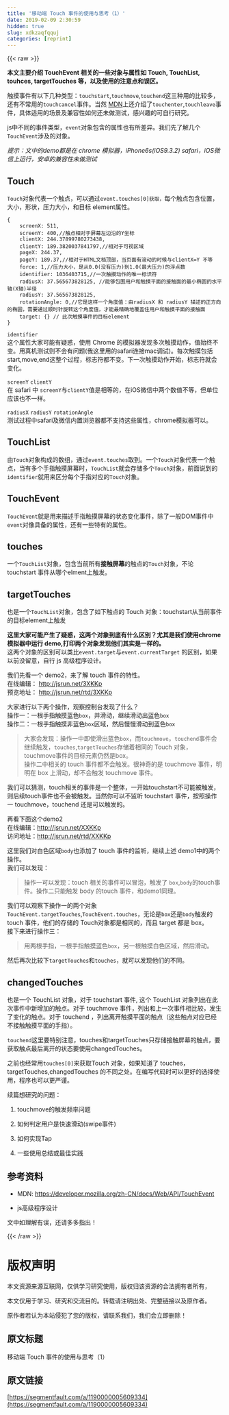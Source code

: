 ```yaml
---
title: '移动端 Touch 事件的使用与思考（1）' 
date: 2019-02-09 2:30:59
hidden: true
slug: xdkzaqfqquj
categories: [reprint]
---
```


{{< raw >}}

                    
<p><strong>本文主要介绍 TouchEvent 相关的一些对象与属性如 Touch, TouchList, touhces, targetTouches 等，以及使用的注意点和误区。</strong></p>
<p>触摸事件有以下几种类型：<code>touchstart</code>,<code>touchmove</code>,<code>touchend</code>这三种用的比较多，还有不常用的<code>touchcancel</code>事件。当然 <a href="https://developer.mozilla.org/zh-CN/docs/Web/API/TouchEvent#%E8%A7%A6%E6%91%B8%E4%BA%8B%E4%BB%B6%E7%9A%84%E7%B1%BB%E5%9E%8B" rel="nofollow noreferrer" target="_blank">MDN</a>上还介绍了<code>touchenter</code>,<code>touchleave</code>事件，具体适用的场景及兼容性如何还未做测试，感兴趣的可自行研究。</p>
<p>js中不同的事件类型，<code>event</code>对象包含的属性也有所差异。我们先了解几个<code>TouchEvent</code>涉及的对象。</p>
<p><em>提示：文中的demo都是在 chrome 模拟器，iPhone6s(iOS9.3.2) safari，iOS微信上运行，安卓的兼容性未做测试</em></p>
<h2 id="articleHeader0">Touch</h2>
<p><code>Touch</code>对象代表一个触点，可以通过<code>event.touches[0]获取，</code>每个触点包含位置，大小，形状，压力大小，和目标 element属性。</p>
<div class="widget-codetool" style="display:none;">
      <div class="widget-codetool--inner">
      <span class="selectCode code-tool" data-toggle="tooltip" data-placement="top" title="" data-original-title="全选"></span>
      <span type="button" class="copyCode code-tool" data-toggle="tooltip" data-placement="top" data-clipboard-text="{
    screenX: 511, 
    screenY: 400,//触点相对于屏幕左边沿的Y坐标
    clientX: 244.37899780273438, 
    clientY: 189.3820037841797,//相对于可视区域
    pageX: 244.37, 
    pageY: 189.37,//相对于HTML文档顶部，当页面有滚动的时候与clientX=Y 不等
    force: 1,//压力大小，是从0.0(没有压力)到1.0(最大压力)的浮点数
    identifier: 1036403715,//一次触摸动作的唯一标识符
    radiusX: 37.565673828125, //能够包围用户和触摸平面的接触面的最小椭圆的水平轴(X轴)半径
    radiusY: 37.565673828125,
    rotationAngle: 0,//它是这样一个角度值：由radiusX 和 radiusY 描述的正方向的椭圆，需要通过顺时针旋转这个角度值，才能最精确地覆盖住用户和触摸平面的接触面
    target: {} // 此次触摸事件的目标element
}" title="" data-original-title="复制"></span>
      <span type="button" class="saveToNote code-tool" data-toggle="tooltip" data-placement="top" title="" data-original-title="放进笔记"></span>
      </div>
      </div><pre class="javascript hljs"><code class="javascript">{
    <span class="hljs-attr">screenX</span>: <span class="hljs-number">511</span>, 
    <span class="hljs-attr">screenY</span>: <span class="hljs-number">400</span>,<span class="hljs-comment">//触点相对于屏幕左边沿的Y坐标</span>
    clientX: <span class="hljs-number">244.37899780273438</span>, 
    <span class="hljs-attr">clientY</span>: <span class="hljs-number">189.3820037841797</span>,<span class="hljs-comment">//相对于可视区域</span>
    pageX: <span class="hljs-number">244.37</span>, 
    <span class="hljs-attr">pageY</span>: <span class="hljs-number">189.37</span>,<span class="hljs-comment">//相对于HTML文档顶部，当页面有滚动的时候与clientX=Y 不等</span>
    force: <span class="hljs-number">1</span>,<span class="hljs-comment">//压力大小，是从0.0(没有压力)到1.0(最大压力)的浮点数</span>
    identifier: <span class="hljs-number">1036403715</span>,<span class="hljs-comment">//一次触摸动作的唯一标识符</span>
    radiusX: <span class="hljs-number">37.565673828125</span>, <span class="hljs-comment">//能够包围用户和触摸平面的接触面的最小椭圆的水平轴(X轴)半径</span>
    radiusY: <span class="hljs-number">37.565673828125</span>,
    <span class="hljs-attr">rotationAngle</span>: <span class="hljs-number">0</span>,<span class="hljs-comment">//它是这样一个角度值：由radiusX 和 radiusY 描述的正方向的椭圆，需要通过顺时针旋转这个角度值，才能最精确地覆盖住用户和触摸平面的接触面</span>
    target: {} <span class="hljs-comment">// 此次触摸事件的目标element</span>
}</code></pre>
<p><code>identifier</code><br>这个属性大家可能有疑惑，使用 Chrome 的模拟器发现多次触摸动作，值始终不变。用真机测试则不会有问题(我这里用的safari连接mac调试)。每次触摸包括start,move,end这整个过程，标志符都不变。下一次触摸动作开始，标志符就会变化。</p>
<p><code>screenY</code> <code>clientY</code><br>在 safari 中 <code>screenY</code>与<code>clientY</code>值是相等的，在iOS微信中两个数值不等，但单位应该也不一样。</p>
<p><code>radiusX</code> <code>radiusY</code> <code>rotationAngle</code><br>测试过程中safari及微信内置浏览器都不支持这些属性，chrome模拟器可以。</p>
<h2 id="articleHeader1">TouchList</h2>
<p>由<code>Touch</code>对象构成的数组，通过<code>event.touches</code>取到。一个<code>Touch</code>对象代表一个触点，当有多个手指触摸屏幕时，<code>TouchList</code>就会存储多个<code>Touch</code>对象，前面说到的<code>identifier</code>就用来区分每个手指对应的<code>Touch</code>对象。</p>
<h2 id="articleHeader2">TouchEvent</h2>
<p><code>TouchEvent</code>就是用来描述手指触摸屏幕的状态变化事件，除了一般DOM事件中<code>event</code>对像具备的属性，还有一些特有的属性。</p>
<h2 id="articleHeader3">touches</h2>
<p>一个<code>TouchList</code>对象，包含当前所有<strong>接触屏幕</strong>的触点的<code>Touch</code>对象，不论 touchstart 事件从哪个elment上触发。</p>
<h2 id="articleHeader4">targetTouches</h2>
<p>也是一个<code>TouchList</code>对象，包含了如下触点的 Touch 对象：touchstart从当前事件的目标element上触发</p>
<p><strong>这里大家可能产生了疑惑，这两个对象到底有什么区别？尤其是我们使用chrome模拟器中运行 demo,打印两个对象发现他们其实是一样的。</strong><br>这两个对象的区别可以类比<code>event.target</code>与<code>event.currentTarget</code> 的区别，如果以前没留意，自行 js 高级程序设计。</p>
<p>我们先看一个 demo2，来了解 touch 事件的特性。<br>在线编辑： <a href="http://jsrun.net/3XKKp" rel="nofollow noreferrer" target="_blank">http://jsrun.net/3XKKp</a><br>预览地址： <a href="http://jsrun.net/rtd/3XKKp" rel="nofollow noreferrer" target="_blank">http://jsrun.net/rtd/3XKKp</a></p>
<p>大家进行以下两个操作，观察控制台发现了什么？<br>操作一：一根手指触摸蓝色<code>box</code>，并滑动，继续滑动出蓝色<code>box</code><br>操作二：一根手指触摸非蓝色<code>box</code>区域，然后慢慢滑动到蓝色<code>box</code></p>
<blockquote><p>大家会发现：操作一中即使滑出蓝色<code>box</code>，而<code>touchmove</code>，<code>touchend</code>事件会继续触发，<code>touches</code>,<code>targetTouches</code>存储着相同的 Touch 对象，touchmove事件的目标元素仍然是box。<br>操作二中相关的 touch 事件都不会触发。很神奇的是 touchmove 事件，明明在 box 上滑动，却不会触发 touchmove 事件。</p></blockquote>
<p>我们可以猜测，touch相关的事件是一个整体，一开始touchstart不可能被触发，则后续touch事件也不会被触发。当然你可以不监听 touchstart 事件，按照操作一 touchmove，touchend 还是可以触发的。</p>
<p>再看下面这个demo2<br>在线编辑：<a href="http://jsrun.net/XXKKp" rel="nofollow noreferrer" target="_blank">http://jsrun.net/XXKKp</a><br>访问地址：<a href="http://jsrun.net/rtd/XXKKp" rel="nofollow noreferrer" target="_blank">http://jsrun.net/rtd/XXKKp</a></p>
<p>这里我们对白色区域<code>body</code>也添加了 touch 事件的监听，继续上述 demo1中的两个操作。<br>我们可以发现：</p>
<blockquote><p>操作一可以发现：touch 相关的事件可以冒泡，触发了 <code>box</code>,<code>body</code>的touch事件。操作二只能触发 body 的touch 事件，和demo1同理。</p></blockquote>
<p>我们可以观察下操作一的两个对象<code>TouchEvent.targetTouches</code>,<code>TouchEvent.touches</code>，无论是<code>box</code>还是<code>body</code>触发的 touch 事件，他们的存储的 Touch对象都是相同的，而且 target 都是 box。<br>接下来进行操作三：</p>
<blockquote><p>用两根手指，一根手指触摸蓝色<code>box</code>，另一根触摸白色区域，然后滑动。</p></blockquote>
<p>然后再次比较下<code>targetTouches</code>和<code>touches</code>，就可以发现他们的不同。</p>
<h2 id="articleHeader5">changedTouches</h2>
<p>也是一个 TouchList 对象，对于 touchstart 事件, 这个 TouchList 对象列出在此次事件中新增加的触点。对于 touchmove 事件，列出和上一次事件相比较，发生了变化的触点。对于 touchend ，列出离开触摸平面的触点（这些触点对应已经不接触触摸平面的手指）。</p>
<p><code>touchend</code>这里要特别注意，touches和targetTouches只存储接触屏幕的触点，要获取触点最后离开的状态要使用changedTouches。</p>
<p>之前也经常用<code>touches[0]</code>来获取Touch 对象，如果知道了 touches，targetTouches,changedTouches 的不同之处。在编写代码时可以更好的选择使用，程序也可以更严谨。</p>
<p>续篇想研究的问题：</p>
<ol>
<li><p>touchmove的触发频率问题</p></li>
<li><p>如何判定用户是快速滑动(swipe事件)</p></li>
<li><p>如何实现Tap</p></li>
<li><p>一些使用总结或最佳实践</p></li>
</ol>
<h2 id="articleHeader6">参考资料</h2>
<ul>
<li><p>MDN: <a href="https://developer.mozilla.org/zh-CN/docs/Web/API/TouchEvent" rel="nofollow noreferrer" target="_blank">https://developer.mozilla.org/zh-CN/docs/Web/API/TouchEvent</a></p></li>
<li><p>js高级程序设计</p></li>
</ul>
<p>文中如理解有误，还请多多指出！</p>

                
{{< /raw >}}

# 版权声明
本文资源来源互联网，仅供学习研究使用，版权归该资源的合法拥有者所有，

本文仅用于学习、研究和交流目的。转载请注明出处、完整链接以及原作者。

原作者若认为本站侵犯了您的版权，请联系我们，我们会立即删除！

## 原文标题
移动端 Touch 事件的使用与思考（1）

## 原文链接
[https://segmentfault.com/a/1190000005609334](https://segmentfault.com/a/1190000005609334)

